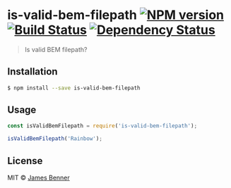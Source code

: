 # is-valid-bem-filepath [![NPM version][npm-image]][npm-url] [![Build Status][travis-image]][travis-url] [![Dependency Status][daviddm-image]][daviddm-url]
> Is valid BEM filepath?

## Installation

```sh
$ npm install --save is-valid-bem-filepath
```

## Usage

```js
const isValidBemFilepath = require('is-valid-bem-filepath');

isValidBemFilepath('Rainbow');
```
## License

MIT © [James Benner](www.jamesbenner.com)


[npm-image]: https://badge.fury.io/js/is-valid-bem-filepath.svg
[npm-url]: https://npmjs.org/package/is-valid-bem-filepath
[travis-image]: https://travis-ci.org/jbenner-radham/is-valid-bem-filepath.svg?branch=master
[travis-url]: https://travis-ci.org/jbenner-radham/is-valid-bem-filepath
[daviddm-image]: https://david-dm.org/jbenner-radham/is-valid-bem-filepath.svg?theme=shields.io
[daviddm-url]: https://david-dm.org/jbenner-radham/is-valid-bem-filepath
